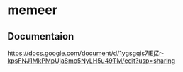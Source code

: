 # memeer
## Documentaion

https://docs.google.com/document/d/1ygsgqis7IEjZr-kpsFNJ1MkPMpUja8mo5NyLH5u49TM/edit?usp=sharing